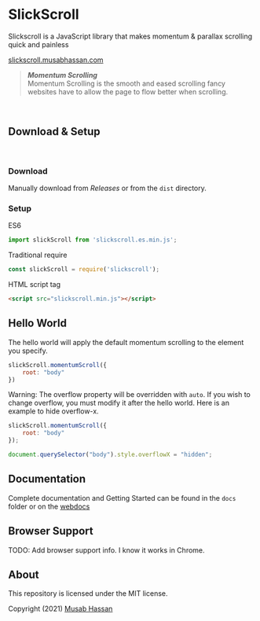 # SlickScroll

Slickscroll is a JavaScript library that makes momentum & parallax scrolling quick and painless

[slickscroll.musabhassan.com](https://slickscroll.musabhassan.com)

<blockquote>
<strong><i>Momentum Scrolling</i></strong><br>
Momentum Scrolling is the smooth and eased scrolling fancy websites have to allow the page to flow better when scrolling.
</blockquote><br>


## Download & Setup 
<br>

### Download
Manually download from *Releases* or from the `dist` directory.

### Setup

ES6
```javascript
import slickScroll from 'slickscroll.es.min.js';
```

Traditional require
```javascript
const slickScroll = require('slickscroll');
```

HTML script tag
```html
<script src="slickscroll.min.js"></script>
```

## Hello World
The hello world will apply the default momentum scrolling to the element you specify.
```javascript
slickScroll.momentumScroll({
    root: "body"
})
```
Warning: The overflow property will be overridden with `auto`. If you wish to change overflow, you must modify it after the hello world. Here is an example to hide overflow-x.
```javascript
slickScroll.momentumScroll({
    root: "body"
});

document.querySelector("body").style.overflowX = "hidden";
```

## Documentation
Complete documentation and Getting Started can be found in the `docs` folder or on the [webdocs](https://slickscroll.musabhassan.com/webdocs)



## Browser Support

TODO: Add browser support info. I know it works in Chrome.

## About
This repository is licensed under the MIT license.

Copyright (2021) [Musab Hassan]("musabhassan.com")